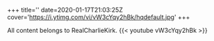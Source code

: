 +++
title=''
date=2020-01-17T21:03:25Z
cover='https://i.ytimg.com/vi/vW3cYqy2hBk/hqdefault.jpg'
+++

All content belongs to RealCharlieKirk.
{{< youtube vW3cYqy2hBk >}}

